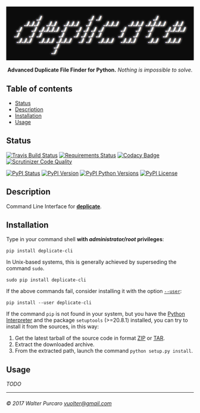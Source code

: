 <p align="center"><a href="#"><img src="media/banner.png" alt="deplicate" /></a></p>
<p align="center"><b>Advanced Duplicate File Finder for Python.</b> <i>Nothing is impossible to solve.</i></p>


Table of contents
-----------------

- [Status](#status)
- [Description](#description)
- [Installation](#installation)
- [Usage](#usage)


Status
------

[![Travis Build Status](https://travis-ci.org/deplicate/cli.svg?branch=master)](https://travis-ci.org/deplicate/cli)
[![Requirements Status](https://requires.io/github/deplicate/cli/requirements.svg?branch=master)](https://requires.io/github/deplicate/cli/requirements/?branch=master)
[![Codacy Badge](https://api.codacy.com/project/badge/Grade/15a309bc0a6c48ed932335333a19231d)](https://www.codacy.com/app/deplicate/deplicate-cli?utm_source=github.com&amp;utm_medium=referral&amp;utm_content=deplicate/cli&amp;utm_campaign=Badge_Grade)
[![Scrutinizer Code Quality](https://scrutinizer-ci.com/g/deplicate/cli/badges/quality-score.png?b=master)](https://scrutinizer-ci.com/g/deplicate/cli/?branch=master)

[![PyPI Status](https://img.shields.io/pypi/status/deplicate-cli.svg)](https://pypi.python.org/pypi/deplicate-cli)
[![PyPI Version](https://img.shields.io/pypi/v/deplicate-cli.svg)](https://pypi.python.org/pypi/deplicate-cli)
[![PyPI Python Versions](https://img.shields.io/pypi/pyversions/deplicate-cli.svg)](https://pypi.python.org/pypi/deplicate-cli)
[![PyPI License](https://img.shields.io/pypi/l/deplicate-cli.svg)](https://pypi.python.org/pypi/deplicate-cli)


Description
-----------

Command Line Interface for
[**deplicate**](https://github.com/deplicate/core).


Installation
------------

Type in your command shell **with _administrator/root_ privileges**:

    pip install deplicate-cli

In Unix-based systems, this is generally achieved by superseding
the command `sudo`.

    sudo pip install deplicate-cli

If the above commands fail, consider installing it with the option
[`--user`](https://pip.pypa.io/en/latest/user_guide/#user-installs):

    pip install --user deplicate-cli

If the command `pip` is not found in your system, but you have the 
[Python Interpreter](https://www.python.org) and the package `setuptools`
(>=20.8.1) installed, you can try to install it from the sources, in this way:

1. Get the latest tarball of the source code in format
[ZIP](https://github.com/deplicate/cli/archive/master.zip) or
[TAR](https://github.com/deplicate/cli/archive/master.tar.gz).
2. Extract the downloaded archive.
3. From the extracted path, launch the command
`python setup.py install`.


Usage
-----

_TODO_


------------------------------------------------
###### © 2017 Walter Purcaro <vuolter@gmail.com>
